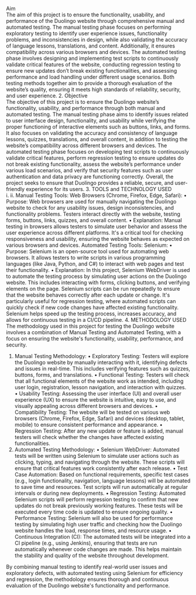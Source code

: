 Aim  
The aim of this project is to ensure the functionality, usability, and performance of the Duolingo 
website through comprehensive manual and automated testing. The manual testing phase focuses on 
performing exploratory testing to identify user experience issues, functionality problems, and 
inconsistencies in design, while also validating the accuracy of language lessons, translations, and 
content. Additionally, it ensures compatibility across various browsers and devices. The automated 
testing phase involves designing and implementing test scripts to continuously validate critical features 
of the website, conducting regression testing to ensure new updates don’t break existing functionalities, 
and assessing performance and load handling under different usage scenarios. Both testing methods 
together aim to provide a thorough evaluation of the website’s quality, ensuring it meets high standards 
of reliability, security, and user experience. 
2. Objective  
The objective of this project is to ensure the Duolingo website’s functionality, usability, and 
performance through both manual and automated testing. The manual testing phase aims to identify 
issues related to user interface design, functionality, and usability while verifying the proper 
functioning of interactive elements such as buttons, links, and forms. It also focuses on validating the 
accuracy and consistency of language lessons, quizzes, translations, and overall content, in addition to 
testing the website’s compatibility across different browsers and devices. The automated testing phase 
focuses on developing test scripts to continuously validate critical features, perform regression testing 
to ensure updates do not break existing functionality, assess the website’s performance under various 
load scenarios, and verify that security features such as user authentication and data privacy are 
functioning correctly. Overall, the project seeks to ensure that Duolingo provides a reliable, secure, 
and user-friendly experience for its users. 
3. TOOLS and TECHNOLOGY USED  
i. 
ii. 
Manual Testing Tools: 
Web Browsers (Chrome, Firefox, Edge, Safari): 
• Purpose: Web browsers are used for manually navigating the Duolingo website to 
check for any usability issues, design inconsistencies, and functionality problems. 
Testers interact directly with the website, testing forms, buttons, links, quizzes, and 
overall content. 
• Explanation: Manual testing in browsers allows testers to simulate user behavior and 
assess the user experience across different platforms. It's a critical tool for checking 
responsiveness and usability, ensuring the website behaves as expected on various 
browsers and devices. 
Automated Testing Tools: 
Selenium: 
• Purpose: Selenium is an open-source tool used for automating web browsers. It allows 
testers to write scripts in various programming languages (like Java, Python, and C#) 
to interact with web pages and test their functionality. 
• Explanation: In this project, Selenium WebDriver is used to automate the testing 
process by simulating user actions on the Duolingo website. This includes interacting 
with forms, clicking buttons, and verifying elements on the page. Selenium scripts can 
be run repeatedly to ensure that the website behaves correctly after each update or 
change. It's particularly useful for regression testing, where automated scripts can 
quickly check if new code changes have affected existing functionality. Selenium helps 
speed up the testing process, increases accuracy, and allows for continuous testing in a 
CI/CD pipeline. 
4. METHODOLOGY USED 
The methodology used in this project for testing the Duolingo website involves a combination of 
Manual Testing and Automated Testing, with a focus on ensuring the website's functionality, 
usability, performance, and security. 
1. Manual Testing Methodology: 
• Exploratory Testing: Testers will explore the Duolingo website by manually 
interacting with it, identifying defects and issues in real-time. This includes verifying 
features such as quizzes, buttons, forms, and translations. 
• Functional Testing: Testers will check that all functional elements of the website work 
as intended, including user login, registration, lesson navigation, and interaction with 
quizzes. 
• Usability Testing: Assessing the user interface (UI) and overall user experience (UX) 
to ensure the website is intuitive, easy to use, and visually appealing across different 
browsers and devices. 
• Compatibility Testing: The website will be tested on various web browsers (Chrome, 
Firefox, Edge, Safari) and devices (desktop, tablet, mobile) to ensure consistent 
performance and appearance. 
• Regression Testing: After any new update or feature is added, manual testers will check 
whether the changes have affected existing functionalities. 
2. Automated Testing Methodology: 
• Selenium WebDriver: Automated tests will be written using Selenium to simulate user 
actions such as clicking, typing, and navigating through the website. These scripts will 
ensure that critical features work consistently after each release. 
• Test Case Automation: Based on functional requirements, specific test cases (e.g., 
login functionality, navigation, language lessons) will be automated to save time and 
resources. Test scripts will run automatically at regular intervals or during new 
deployments. 
• Regression Testing: Automated Selenium scripts will perform regression testing to 
confirm that new updates do not break previously working features. These tests will be 
executed every time code is updated to ensure ongoing quality. 
• Performance Testing: Selenium will also be used for performance testing by 
simulating high user traffic and checking how the Duolingo website handles the load, 
response times, and resource usage. 
• Continuous Integration (CI): The automated tests will be integrated into a CI pipeline 
(e.g., using Jenkins), ensuring that tests are run automatically whenever code changes 
are made. This helps maintain the stability and quality of the website throughout 
development. 
      
By combining manual testing to identify real-world user issues and exploratory defects, with 
automated testing using Selenium for efficiency and regression, the methodology ensures thorough 
and continuous evaluation of the Duolingo website's functionality and performance. 
